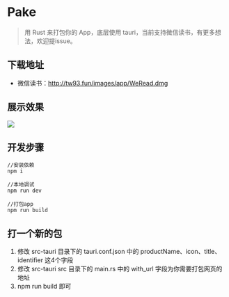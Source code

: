 # Pake

> 用 Rust 来打包你的 App，底层使用 tauri，当前支持微信读书，有更多想法，欢迎提issue。

## 下载地址

- 微信读书：<http://tw93.fun/images/app/WeRead.dmg>

## 展示效果

![](https://cdn.fliggy.com/upic/N1coVx.gif)

## 开发步骤

```shell
//安装依赖
npm i

//本地调试
npm run dev

//打包app
npm run build
```

## 打一个新的包

1. 修改 src-tauri 目录下的 tauri.conf.json 中的 productName、icon、title、identifier 这4个字段
2. 修改 src-tauri src 目录下的 main.rs 中的 with_url 字段为你需要打包网页的地址
3. npm run build 即可

